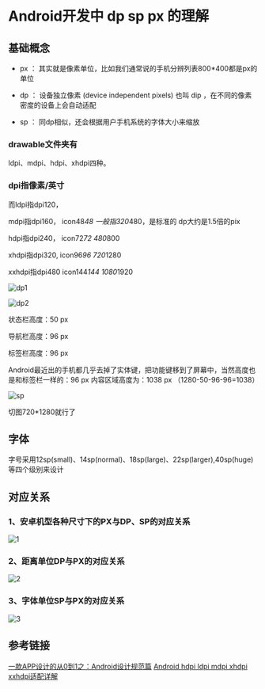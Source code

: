 # Android开发中 dp sp px 的理解

## 基础概念

- px ： 其实就是像素单位，比如我们通常说的手机分辨列表800*400都是px的单位

- dp ： 设备独立像素 (device independent pixels) 也叫 dip ，在不同的像素密度的设备上会自动适配

- sp ： 同dp相似，还会根据用户手机系统的字体大小来缩放

### drawable文件夹有

ldpi、mdpi、hdpi、xhdpi四种。

### dpi指像素/英寸

而ldpi指dpi120，

mdpi指dpi160， icon48*48    一般指320*480，是标准的 dp大约是1.5倍的pix

hdpi指dpi240，  icon72*72   480*800

xhdpi指dpi320,   icon96*96   720*1280

xxhdpi指dpi480   icon144*144 1080*1920

![dp1](https://note.youdao.com/yws/public/resource/749aabcc6fd96f41ff3179f1e1012294/xmlnote/7FE5D942C3A344CFB7DDEC99CC1CF47B/3744)

![dp2](https://note.youdao.com/yws/public/resource/749aabcc6fd96f41ff3179f1e1012294/xmlnote/A342AAD9D65B4C1C9A4E0EC9EBB75932/3746)

状态栏高度：50 px

导航栏高度：96 px

标签栏高度：96 px

Android最近出的手机都几乎去掉了实体键，把功能键移到了屏幕中，当然高度也是和标签栏一样的：96 px
内容区域高度为：1038 px （1280-50-96-96=1038）

![sp](https://note.youdao.com/yws/public/resource/749aabcc6fd96f41ff3179f1e1012294/xmlnote/70B39302D43E4B6D818FAF46DFCB4643/4802)

切图720*1280就行了

## 字体

字号采用12sp(small)、14sp(normal)、18sp(large)、22sp(larger),40sp(huge)等四个级别来设计

## 对应关系

### 1、安卓机型各种尺寸下的PX与DP、SP的对应关系

![1](https://upload-images.jianshu.io/upload_images/3947109-2d302aef8242565c.png?imageMogr2/auto-orient/strip%7CimageView2/2/w/1240)

### 2、距离单位DP与PX的对应关系

![2](https://upload-images.jianshu.io/upload_images/3947109-bbf61041ea078b69.png?imageMogr2/auto-orient/strip%7CimageView2/2/w/1240)

### 3、字体单位SP与PX的对应关系

![3](https://upload-images.jianshu.io/upload_images/3947109-885fd2ebd692e437.png?imageMogr2/auto-orient/strip%7CimageView2/2/w/1240)

## 参考链接

[一款APP设计的从0到1之：Android设计规范篇](http://www.sohu.com/a/215512768_114819)
[Android hdpi ldpi mdpi xhdpi xxhdpi适配详解](https://blog.csdn.net/u010413574/article/details/52790253)